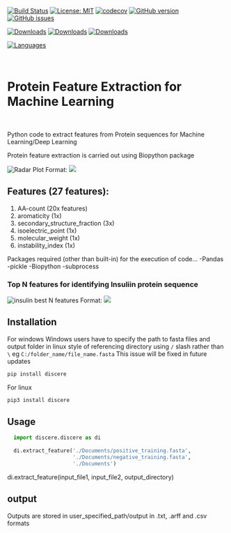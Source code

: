 [![Build Status](https://travis-ci.org/jithin8mathew/Protein-feature-extraction.svg?branch=master)](https://travis-ci.org/jithin8mathew/Protein-feature-extraction)
[![License: MIT](https://img.shields.io/badge/License-MIT-yellow.svg)](https://opensource.org/licenses/MIT)
[![codecov](https://codecov.io/gh/jithin8mathew/Protein-feature-extraction/branch/master/graph/badge.svg)](https://codecov.io/gh/jithin8mathew/Protein-feature-extraction)
[![GitHub version](https://badge.fury.io/gh/jithin8mathew%2FProtein-feature-extraction.svg)](https://badge.fury.io/gh/jithin8mathew%2FProtein-feature-extraction)
[![GitHub issues](https://img.shields.io/github/issues/jithin8mathew/Protein-feature-extraction)](https://github.com/jithin8mathew/Protein-feature-extraction/issues)
<!--[PyPI - Downloads](https://img.shields.io/pypi/dm/discere) -->
[![Downloads](https://pepy.tech/badge/discere/week)](https://pepy.tech/project/discere)
[![Downloads](https://pepy.tech/badge/discere/month)](https://pepy.tech/project/discere)
[![Downloads](https://pepy.tech/badge/discere)](https://pepy.tech/project/discere)

[![Languages](https://img.shields.io/github/languages/count/jithin8mathew/Protein-feature-extraction?style=for-the-badge)](https://img.shields.io/github/languages/count/jithin8mathew/Protein-feature-extraction?style=for-the-badge)

<br>

# Protein Feature Extraction for Machine Learning
<br>

Python code to extract features from Protein sequences for Machine Learning/Deep Learning

Protein feature extraction is carried out using Biopython package

![Radar Plot](https://github.com/jithin8mathew/Protein-feature-extraction/blob/master/images/radarPlot_insulin.jpg)
Format: ![](url)

## Features (27 features):
1. AA-count (20x features)
2. aromaticity (1x)
3. secondary_structure_fraction (3x)
4. isoelectric_point (1x)
5. molecular_weight (1x)
6. instability_index (1x)

Packages required (other than built-in) for the execution of code...
-Pandas
-pickle
-Biopython
-subprocess

### Top N features for identifying Insuliin protein sequence


![insulin best N features](https://github.com/jithin8mathew/Protein-feature-extraction/blob/master/images/insulin_bestNfeatures.jpg)
Format: ![](url)

## Installation
For windows
Windows users have to specify the path to fasta files and output folder in linux style of referencing directory using ```/``` slash rather than ```\```
eg ```C:/folder_name/file_name.fasta```
This issue will be fixed in future updates

```python 
pip install discere
```
For linux
```python
pip3 install discere
```

## Usage

```python
  import discere.discere as di
  
  di.extract_feature('./Documents/positive_training.fasta', 
                     './Documents/negative_training.fasta', 
                     './Documents')
```
di.extract_feature(input_file1, input_file2, output_directory)

## output

Outputs are stored in user_specified_path/output in .txt, .arff and .csv formats 


